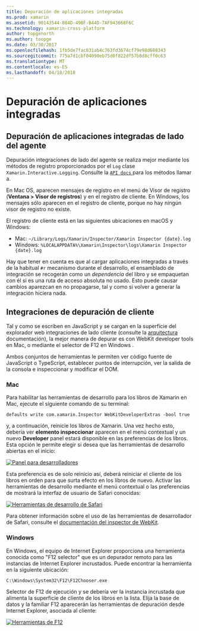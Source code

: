 ```yaml
---
title: Depuración de aplicaciones integradas
ms.prod: xamarin
ms.assetid: 90143544-084D-49BF-B44D-7AF943668F6C
ms.technology: xamarin-cross-platform
author: topgenorth
ms.author: toopge
ms.date: 03/30/2017
ms.openlocfilehash: 1fb5de7fac831ab4c763fd3674cf79e98d688343
ms.sourcegitcommit: 775a7d1cbf04090eb75d0f822df57b8d8cff0c63
ms.translationtype: MT
ms.contentlocale: es-ES
ms.lasthandoff: 04/18/2018
---
```

# <a name="debugging-integrations"></a>Depuración de aplicaciones integradas

## <a name="debugging-agent-side-integrations"></a>Depuración de aplicaciones integradas de lado del agente

Depuración integraciones de lado del agente se realiza mejor mediante los métodos de registro proporcionados por el `Log` clase `Xamarin.Interactive.Logging`. Consulte la [ `API docs` ](https://developer.xamarin.com/api/type/Xamarin.Interactive.Logging.Log/) para los métodos llamar a.

En Mac OS, aparecen mensajes de registro en el menú de Visor de registro (**Ventana > Visor de registros**) y en el registro de cliente. En Windows, los mensajes sólo aparecen en el registro de cliente, porque no hay ningún visor de registro no existe.

El registro de cliente está en las siguientes ubicaciones en macOS y Windows:

- Mac: `~/Library/Logs/Xamarin/Inspector/Xamarin Inspector {date}.log`
- Windows: `%LOCALAPPDATA%\Xamarin\Inspector\logs\Xamarin Inspector {date}.log`

Hay que tener en cuenta es que al cargar aplicaciones integradas a través de la habitual `#r` mecanismo durante el desarrollo, el ensamblado de integración se recogerán como un _dependencia_ del libro y se empaquetan con él si es una ruta de acceso absoluta no usado. Esto puede causar cambios aparezcan en no propagarse, tal y como si volver a generar la integración hiciera nada.

## <a name="debugging-client-side-integrations"></a>Integraciones de depuración de cliente

Tal y como se escriben en JavaScript y se cargan en la superficie del explorador web integraciones de lado cliente (consulte la [arquitectura](~/tools/workbooks/sdk/architecture.md) documentación), la mejor manera de depurar es con WebKit developer tools en Mac, o mediante el selector de F12 en Windows .

Ambos conjuntos de herramientas le permiten ver código fuente de JavaScript o TypeScript, establecer puntos de interrupción, ver la salida de la consola e inspeccionar y modificar el DOM.

### <a name="mac"></a>Mac

Para habilitar las herramientas de desarrollo para los libros de Xamarin en Mac, ejecute el siguiente comando de su terminal:

```shell
defaults write com.xamarin.Inspector WebKitDeveloperExtras -bool true
```

y, a continuación, reinicie los libros de Xamarin. Una vez hecho esto, debería ver **elemento inspeccionar** aparecen en el menú contextual y un nuevo **Developer** panel estará disponible en las preferencias de los libros. Esta opción le permite elegir si desea que las herramientas de desarrollo abiertas en el inicio:

[![Panel para desarrolladores](debugging-images/developer-pane-small.png)](debugging-images/developer-pane.png#lightbox)

Esta preferencia es de solo reinicio así, deberá reiniciar el cliente de los libros en orden para que surta efecto en los libros de nuevo. Activar las herramientas de desarrollo mediante el menú contextual o las preferencias de mostrará la interfaz de usuario de Safari conocidas:

[![Herramientas de desarrollo de Safari](debugging-images/mac-dev-tools.png)](debugging-images/mac-dev-tools.png#lightbox)

Para obtener información sobre el uso de las herramientas de desarrollador de Safari, consulte el [documentación del inspector de WebKit][webkit-docs].

### <a name="windows"></a>Windows

En Windows, el equipo de Internet Explorer proporciona una herramienta conocida como "F12 selector" que es un depurador remoto para las instancias de Internet Explorer incrustados. Puede encontrar la herramienta en la siguiente ubicación:

```shell
C:\Windows\System32\F12\F12Chooser.exe
```

Selector de F12 de ejecución y se debería ver la instancia incrustada que alimenta la superficie de cliente de los libros en la lista. Elija la base de datos y la familiar F12 aparecerán las herramientas de depuración desde Internet Explorer, asociada al cliente:

[![Herramientas de F12](debugging-images/windows-dev-tools.png)](debugging-images/windows-dev-tools.png#lightbox)

[webkit-docs]: https://trac.webkit.org/wiki/WebInspector